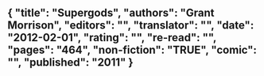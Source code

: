 {
 "title": "Supergods",
 "authors": "Grant Morrison",
 "editors": "",
 "translator": "",
 "date": "2012-02-01",
 "rating": "",
 "re-read": "",
 "pages": "464",
 "non-fiction": "TRUE",
 "comic": "",
 "published": "2011"
}
---

